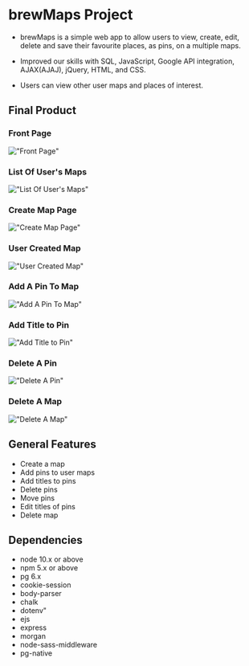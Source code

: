 # brewMaps Project

- brewMaps is a simple web app to allow users to view, create, edit, delete and save their favourite places, as pins, on a multiple maps.

- Improved our skills with SQL, JavaScript, Google API integration, AJAX(AJAJ), jQuery, HTML, and CSS.

- Users can view other user maps and places of interest.

## Final Product

### Front Page

!["Front Page"](https://github.com/xendrip/brewMaps/blob/review/refactor/docs/brewMaps-front-page.png)

### List Of User's Maps

!["List Of User's Maps"](https://github.com/xendrip/brewMaps/blob/review/refactor/docs/brewMaps-UserMapsList.png)

### Create Map Page

!["Create Map Page"](https://github.com/xendrip/brewMaps/blob/review/refactor/docs/brewMaps-Create-Map.png)

### User Created Map

!["User Created Map"](https://github.com/xendrip/brewMaps/blob/review/refactor/docs/brewMaps-User-Created-map.png)

### Add A Pin To Map

!["Add A Pin To Map"](https://github.com/xendrip/brewMaps/blob/review/refactor/docs/brewMaps-addPin.png)

### Add Title to Pin

!["Add Title to Pin"](https://github.com/xendrip/brewMaps/blob/review/refactor/docs/brewMaps-Add-title-to-pin.png)

### Delete A Pin

!["Delete A Pin"](https://github.com/xendrip/brewMaps/blob/review/refactor/docs/brewMaps-DeletePin.png)

### Delete A Map

!["Delete A Map"](https://github.com/xendrip/brewMaps/blob/review/refactor/docs/brewMaps-DeleteMap.png)

## General Features

- Create a map
- Add pins to user maps
- Add titles to pins
- Delete pins
- Move pins
- Edit titles of pins
- Delete map

## Dependencies

- node 10.x or above
- npm 5.x or above
- pg 6.x
- cookie-session
- body-parser
- chalk
- dotenv"
- ejs
- express
- morgan
- node-sass-middleware
- pg-native
